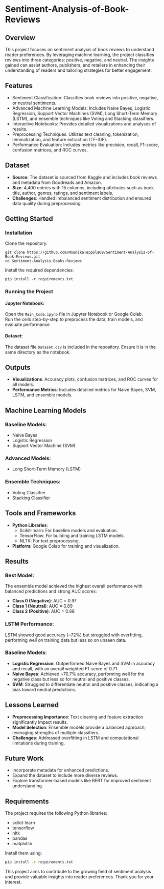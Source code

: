 # Sentiment-Analysis-of-Book-Reviews

## Overview
This project focuses on sentiment analysis of book reviews to understand reader preferences. By leveraging machine learning, the project classifies reviews into three categories: positive, negative, and neutral. The insights gained can assist authors, publishers, and retailers in enhancing their understanding of readers and tailoring strategies for better engagement.

## Features
- Sentiment Classification: Classifies book reviews into positive, negative, or neutral sentiments.
- Advanced Machine Learning Models: Includes Naive Bayes, Logistic Regression, Support Vector Machines (SVM), Long Short-Term Memory (LSTM), and ensemble techniques like Voting and Stacking classifiers.
- Interactive Notebooks: Provides detailed visualizations and analyses of results.
- Preprocessing Techniques: Utilizes text cleaning, tokenization, lemmatization, and feature extraction (TF-IDF).
- Performance Evaluation: Includes metrics like precision, recall, F1-score, confusion matrices, and ROC curves.

## Dataset
- **Source**: The dataset is sourced from Kaggle and includes book reviews and metadata from Goodreads and Amazon.
- **Size**: 4,400 entries with 15 columns, including attributes such as book title, author, genres, ratings, and sentiment labels.
- **Challenges**: Handled imbalanced sentiment distribution and ensured data quality during preprocessing.

## Getting Started

### Installation
Clone the repository:
```
git clone https://github.com/MounikaTeppola09/Sentiment-Analysis-of-Book-Reviews.git
cd Sentiment-Analysis-Books-Reviews
```

Install the required dependencies:
```
pip install -r requirements.txt
```

### Running the Project
#### Jupyter Notebook:
Open the `Main_Code.ipynb` file in Jupyter Notebook or Google Colab.  
Run the cells step-by-step to preprocess the data, train models, and evaluate performance.

#### Dataset:
The dataset file `Dataset.csv` is included in the repository. Ensure it is in the same directory as the notebook.

## Outputs
- **Visualizations**: Accuracy plots, confusion matrices, and ROC curves for all models.
- **Performance Metrics**: Includes detailed metrics for Naive Bayes, SVM, LSTM, and ensemble models.

## Machine Learning Models

### Baseline Models:
- Naive Bayes
- Logistic Regression
- Support Vector Machine (SVM)

### Advanced Models:
- Long Short-Term Memory (LSTM)

### Ensemble Techniques:
- Voting Classifier
- Stacking Classifier

## Tools and Frameworks
- **Python Libraries**:
  - Scikit-learn: For baseline models and evaluation.
  - TensorFlow: For building and training LSTM models.
  - NLTK: For text preprocessing.
- **Platform**: Google Colab for training and visualization.

## Results

### Best Model:
The ensemble model achieved the highest overall performance with balanced predictions and strong AUC scores:
- **Class 0 (Negative)**: AUC = 0.97
- **Class 1 (Neutral)**: AUC = 0.89
- **Class 2 (Positive)**: AUC = 0.88

### LSTM Performance:
LSTM showed good accuracy (~72%) but struggled with overfitting, performing well on training data but less so on unseen data.

### Baseline Models:
- **Logistic Regression**: Outperformed Naive Bayes and SVM in accuracy and recall, with an overall weighted F1-score of 0.71.
- **Naive Bayes**: Achieved ~70.7% accuracy, performing well for the negative class but less so for neutral and positive classes.
- **SVM**: Struggled to differentiate neutral and positive classes, indicating a bias toward neutral predictions.

## Lessons Learned
- **Preprocessing Importance**: Text cleaning and feature extraction significantly impact results.
- **Model Selection**: Ensemble models provide a balanced approach, leveraging strengths of multiple classifiers.
- **Challenges**: Addressed overfitting in LSTM and computational limitations during training.

## Future Work
- Incorporate metadata for enhanced predictions.
- Expand the dataset to include more diverse reviews.
- Explore transformer-based models like BERT for improved sentiment understanding.

## Requirements
The project requires the following Python libraries:
- scikit-learn
- tensorflow
- nltk
- pandas
- matplotlib

Install them using:
```bash
pip install -r requirements.txt
```

This project aims to contribute to the growing field of sentiment analysis and provide valuable insights into reader preferences. Thank you for your interest. 
